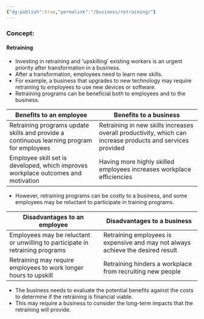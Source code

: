 ```yaml
---
{"dg-publish":true,"permalink":"/business/retraining/"}
---
```


### Concept:
#### Retraining
- Investing in retraining and 'upskilling' existing workers is an urgent priority after transformation in a business.
- After a transformation, employees need to learn new skills. 
- For example, a business that upgrades to new technology may require retraining to employees to use new devices or software.
- Retraining programs can be beneficial both to employees and to the business. 

| Benefits to an employee                                                                   | Benefits to a business                                                                                     |
| ----------------------------------------------------------------------------------------- | ---------------------------------------------------------------------------------------------------------- |
| Retraining programs update skills and provide a continuous learning program for employees | Retraining in new skills increases overall productivity, which can increase products and services provided |
| Employee skill set is developed, which improves workplace outcomes and motivation         | Having more highly skilled employees increases workplace efficiencies                                      |
- However, retraining programs can be costly to a business, and some employees may be reluctant to participate in training programs. 

| Disadvantages to an employee                                                  | Disadvantages to a business                                                     |
| ----------------------------------------------------------------------------- | ------------------------------------------------------------------------------- |
| Employees may be reluctant or unwilling to participate in retraining programs | Retraining employees is expensive and may not always achieve the desired result |
| Retraining may require employees to work longer hours to upskill              | Retraining hinders a workplace from recruiting new people                       |
- The business needs to evaluate the potential benefits against the costs to determine if the retraining is financial viable.
- This may require a business to consider the long-term impacts that the retraining will provide.